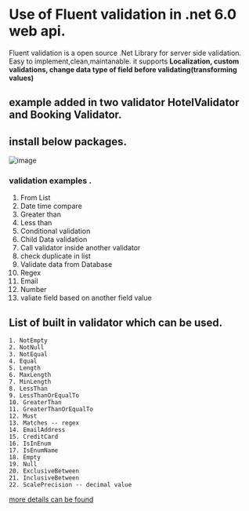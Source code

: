 # Use of Fluent validation in .net 6.0 web api.
Fluent validation is a open source .Net Library for server side validation. Easy to implement,clean,maintanable. it supports **Localization, custom validations,
change data type of field before validating(transforming values)**
## example added in two validator HotelValidator and Booking Validator.
## install below packages.
![image](https://user-images.githubusercontent.com/85626647/197192270-7b1a5932-0443-4ede-a2e2-066e3db82ffb.png)

### validation examples .
1. From List
2. Date time compare
3. Greater than 
4. Less than
5. Conditional validation
6. Child Data validation
7. Call validator inside another validator
8. check duplicate in list
9. Validate data from Database
10. Regex 
11. Email
12. Number
13. valiate field based on another field value

## List of built in validator which can be used. 
    1. NotEmpty 
    2. NotNull
    3. NotEqual 
    4. Equal 
    5. Length 
    6. MaxLength 
    7. MinLength 
    8. LessThan
    9. LessThanOrEqualTo
    10. GreaterThan
    11. GreaterThanOrEqualTo
    12. Must
    13. Matches -- regex
    14. EmailAddress
    15. CreditCard
    16. IsInEnum
    17. IsEnumName
    18. Empty 
    19. Null 
    20. ExclusiveBetween 
    21. InclusiveBetween
    22. ScalePrecision -- decimal value

[more details can be found](https://docs.fluentvalidation.net/en/latest/built-in-validators.html)




